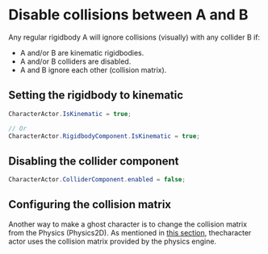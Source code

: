 # Disable collisions between A and B

Any regular rigidbody A will ignore collisions (visually) with any collider B if:

* A and/or B are kinematic rigidbodies.
* A and/or B colliders are disabled.
* A and B ignore each other (collision matrix).

## Setting the rigidbody to kinematic

```csharp
CharacterActor.IsKinematic = true;

// Or
CharacterActor.RigidbodyComponent.IsKinematic = true;
```

## Disabling the collider component

```csharp
CharacterActor.ColliderComponent.enabled = false;
```

## Configuring the collision matrix

Another way to make a ghost character is to change the collision matrix from the Physics (Physics2D). As mentioned in [this section](../../fundamentals/untitled/character-actor/collision-properties.md#obstacles), thecharacter actor uses the collision matrix provided by the physics engine. 

